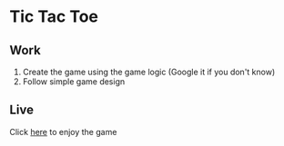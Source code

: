# Tic Tac Toe

## Work

1. Create the game using the game logic (Google it if you don't know)
2. Follow simple game design

## Live

Click [here](https://tic-tac-toe-mehedi.netlify.app/) to enjoy the game
